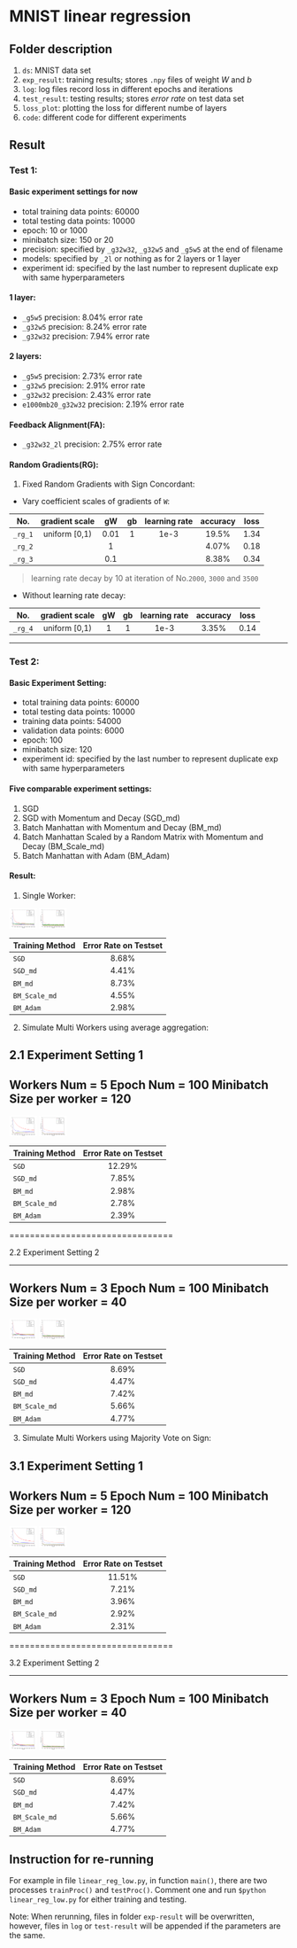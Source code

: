 # MNIST linear regression

## Folder description
1. `ds`: MNIST data set
2. `exp_result`: training results; stores `.npy` files of weight *W* and *b*
3. `log`:  log files record loss in different epochs and iterations
4. `test_result`: testing results; stores *error rate* on test data set
5. `loss_plot`: plotting the loss for different numbe of layers
6. `code`: different code for different experiments

## Result
### Test 1:
#### Basic experiment settings for now
- total training data points: 60000
- total testing data points: 10000
- epoch: 10 or 1000
- minibatch size: 150 or 20
- precision: specified by `_g32w32`, `_g32w5` and `_g5w5` at the end of filename
- models: specified by `_2l` or nothing as for 2 layers or 1 layer
- experiment id: specified by the last number to represent duplicate exp with same hyperparameters

#### 1 layer:
- `_g5w5` precision: 8.04% error rate
- `_g32w5` precision: 8.24% error rate
- `_g32w32` precision: 7.94% error rate
<!-- <img src="./loss_plot/loss_1l.png" alt="loss plot 1 layer" style="width: 50px;"/> -->

#### 2 layers:
- `_g5w5` precision: 2.73% error rate
- `_g32w5` precision: 2.91% error rate
- `_g32w32` precision: 2.43% error rate
- `e1000mb20_g32w32` precision: 2.19% error rate
<!-- <img src="./loss_plot/loss_2l.png" alt="loss plot 2 layer" style="width: 50px;"/> -->
<!-- ![loss plot 2 layer](./loss_plot/loss_2l.png =100x) -->

#### Feedback Alignment(FA):
- `_g32w32_2l` precision: 2.75% error rate
<!-- <img src="./loss_plot/loss_fa.png" alt="loss plot fa" style="width: 50px;"/> -->
<!-- ![loss plot fa](./loss_plot/loss_fa.png =100x) -->

#### Random Gradients(RG):
1. Fixed Random Gradients with Sign Concordant:
- Vary coefficient scales of gradients of `W`:

|No.    |gradient scale | gW   | gb   | learning rate |accuracy|loss |
|:---:  |:-------------:|:---: |:---: |:---:          |:---:   |:---:|
|`_rg_1`|uniform [0,1)  |0.01  |1     |1e-3           |19.5%   |1.34 |
|`_rg_2`|               |1     |      |               |4.07%   |0.18 |
|`_rg_3`|               |0.1   |      |               |8.38%   |0.34 |

> learning rate decay by 10 at iteration of No.`2000`, `3000` and `3500`

- Without learning rate decay:

|No.    |gradient scale | gW   | gb   | learning rate |accuracy|loss |
|:---:  |:-------------:|:---: |:---: |:---:          |:---:   |:---:|
|`_rg_4`|uniform [0,1)  | 1    |1     | 1e-3          |3.35%   |0.14 |

<!-- <img src="./loss_plot/loss_rg.png" alt="loss plot rg" style="width: 50px;"/> -->

-----------------------------

### Test 2:
#### Basic Experiment Setting:
- total training data points: 60000
- total testing data points: 10000
- training data points: 54000
- validation data points: 6000
- epoch: 100
- minibatch size: 120
- experiment id: specified by the last number to represent duplicate exp with same hyperparameters

#### Five comparable experiment settings:
1. SGD 
2. SGD with Momentum and Decay (SGD_md)
3. Batch Manhattan with Momentum and Decay (BM_md)
4. Batch Manhattan Scaled by a Random Matrix with Momentum and Decay (BM_Scale_md)
5. Batch Manhattan with Adam (BM_Adam)

#### Result:
1. Single Worker:

<img src="./loss_plot/test2/lr_1e-3/loss.png" alt="loss plot test2" style="width: 50px;"/>
<img src="./loss_plot/test2/lr_1e-3/vld_error_rate.png" alt="vld plot test2" style="width: 50px;"/>

|Training Method   | Error Rate on Testset |
|:-------  |:-------------:|
|`SGD`|8.68% |
|`SGD_md`|  4.41%             |
|`BM_md`|         8.73%      |
|`BM_Scale_md`| 4.55%|
|`BM_Adam`| 2.98%|

2. Simulate Multi Workers using average aggregation:

2.1 Experiment Setting 1
---
Workers Num = 5
Epoch Num = 100
Minibatch Size per worker = 120
---

<img src="./loss_plot/test2/multi_worker_avg/loss.png" alt="loss plot test2" style="width: 50px;"/>
<img src="./loss_plot/test2/multi_worker_avg/vld_error_rate.png" alt="vld plot test2" style="width: 50px;"/>

|Training Method   | Error Rate on Testset |
|:-------  |:-------------:|
|`SGD`|12.29% |
|`SGD_md`|  7.85%             |
|`BM_md`|         2.98%      |
|`BM_Scale_md`| 2.78%|
|`BM_Adam`| 2.39%|

================================

2.2 Experiment Setting 2

---
Workers Num = 3
Epoch Num = 100
Minibatch Size per worker = 40
---

<img src="./loss_plot/test2/3_worker_avg/loss.png" alt="loss plot test2" style="width: 50px;"/>
<img src="./loss_plot/test2/3_worker_avg/vld_error_rate.png" alt="vld plot test2" style="width: 50px;"/>

|Training Method   | Error Rate on Testset |
|:-------  |:-------------:|
|`SGD`|8.69% |
|`SGD_md`|  4.47%             |
|`BM_md`|         7.42%      |
|`BM_Scale_md`| 5.66%|
|`BM_Adam`| 4.77%|



3. Simulate Multi Workers using Majority Vote on Sign:

3.1 Experiment Setting 1
---
Workers Num = 5
Epoch Num = 100
Minibatch Size per worker = 120
---

<img src="./loss_plot/test2/multi_worker_sign_vote/loss.png" alt="loss plot test2" style="width: 50px;"/>
<img src="./loss_plot/test2/multi_worker_sign_vote/vld_error_rate.png" alt="vld plot test2" style="width: 50px;"/>

|Training Method   | Error Rate on Testset |
|:-------  |:-------------:|
|`SGD`| 11.51% |
|`SGD_md`|  7.21%             |
|`BM_md`|         3.96%      |
|`BM_Scale_md`| 2.92%|
|`BM_Adam`| 2.31%|


================================

3.2 Experiment Setting 2

---
Workers Num = 3
Epoch Num = 100
Minibatch Size per worker = 40
---

<img src="./loss_plot/test2/3_worker_avg/loss.png" alt="loss plot test2" style="width: 50px;"/>
<img src="./loss_plot/test2/3_worker_avg/vld_error_rate.png" alt="vld plot test2" style="width: 50px;"/>

|Training Method   | Error Rate on Testset |
|:-------  |:-------------:|
|`SGD`|8.69% |
|`SGD_md`|  4.47%             |
|`BM_md`|         7.42%      |
|`BM_Scale_md`| 5.66%|
|`BM_Adam`| 4.77%|


## Instruction for re-running
For example in file `linear_reg_low.py`, in function `main()`, there are two processes `trainProc()` and `testProc()`. Comment one and run `$python linear_reg_low.py` for either training and testing.

Note: When rerunning, files in folder `exp-result` will be overwritten, however, files in `log` or `test-result` will be appended if the parameters are the same.



